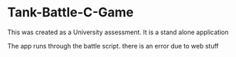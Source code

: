 # Tank-Battle-C-Game
This was created as a University assessment. It is a stand alone application

The app runs through the battle script. there is an error due to web stuff
